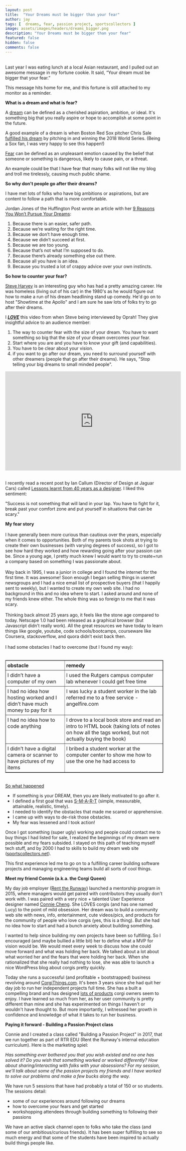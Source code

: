 ```yaml
---
layout: post
title:  "Your Dreams must be bigger than your fear"
author: jay
tags: [  dreams, fear, passion project, sportscollectors ] 
image: assets/images/headers/dreams_bigger.png
description: "Your Dreams must be bigger than your fear"
featured: false
hidden: false
comments: false
---
```


<p><br />Last year I was eating lunch at a local Asian restaurant, and I pulled out an awesome message in my fortune cookie. It said, &ldquo;Your dream must be bigger that your fear.&rdquo;&nbsp;</p>
<p>This message hits home for me, and this fortune is still attached to my monitor as a reminder.</p>
<p><strong>What is a dream and what is fear?</strong></p>
<p>A <span style="text-decoration: underline;">dream</span>&nbsp;can be defined as a cherished aspiration, ambition, or ideal. It's something big that you really aspire or hope to accomplish at some point in the future.</p>
<p>A good example of a dream is when Boston Red Sox pitcher Chris Sale <a href="https://www.chicagotribune.com/sports/ct-spt-chris-sale-red-sox-world-series-20181020-story.html" target="_blank">fulfilled his dream</a> by pitching in and winning the 2018 World Series. (Being a Sox fan, I was very happy to see this happen!)</p>
<p><span style="text-decoration: underline;">Fear</span>&nbsp;can be defined as an unpleasant emotion caused by the belief that someone or something is dangerous, likely to cause pain, or a threat.</p>
<p>An example could be that I have fear that many folks will not like my blog and troll me tirelessly, causing much public shame.</p>
<p><strong>So why don't people go after their dreams?</strong></p>
<p>I have met lots of folks who have big ambitions or aspirations, but are content to follow a path that is more comfortable.</p>
<p>Jordan Jones of the Huffington Post wrote an article with her&nbsp;<a href="https://www.huffpost.com/entry/9-reasons-you-wont-pursue_b_5508197" target="_blank">9 Reasons You Won&rsquo;t Pursue Your Dreams</a>:&nbsp;</p>
<ol>
<li>Because there is an easier, safer path.</li>
<li>Because we&rsquo;re waiting for the right time.</li>
<li>Because we don&rsquo;t have enough time.</li>
<li>Because we didn&rsquo;t succeed at first.</li>
<li>Because we are too young.</li>
<li>Because that&rsquo;s not what I&rsquo;m supposed to do.</li>
<li>Because there&rsquo;s already something else out there.</li>
<li>Because all you have is an idea.</li>
<li>Because you trusted a lot of crappy advice over your own instincts.</li>
</ol>
<p><strong>So how to counter your fear?</strong></p>
<p><a href="https://en.wikipedia.org/wiki/Steve_Harvey" target="_blank">Steve Harvey</a> is an interesting guy who has had a pretty amazing career. He was homeless (living out of his car) in the 1980's as he would figure out how to make a run of his dream headlining stand up comedy. He'd go on to host "Showtime at the Apollo" and I am sure he saw lots of folks try to go after their dreams.&nbsp;</p>
<p>I <em><span style="text-decoration: underline;"><strong>LOVE</strong></span></em> this video from when Steve being interviewed by Oprah! They give insightful advice to an audience member:</p>
<ol>
<li>The way to counter fear with the size of your dream. You have to want something so big that the size of your dream overcomes your fear.</li>
<li>Start where you are and you have to know your gift (and capabilities).</li>
<li>You have to be clear about your vision.</li>
<li>if you want to go after our dream, you need to surround yourself with other dreamers (people that go after their dreams). He says, "Stop telling your big dreams to small minded people".</li>
</ol>
<p><iframe src="https://www.youtube.com/embed/EU9DYCaYfd0?ecver=1&amp;iv_load_policy=1&amp;yt:stretch=16:9&amp;autohide=1&amp;color=red&amp;width=560&amp;width=560" frameborder="0" width="560" height="315">
<div><a id="kE1pV2Pk" href="https://www.rockpamperscissors.co.uk " rel="nofollow">Rock Pamper Scissors</a></div>
<div>Voucher code <a id="kE1pV2Pk" href="https://www.codeguesser.co.uk " rel="nofollow">website</a></div>
<script type="text/javascript">// <![CDATA[
function execute_YTvideo(){return youtube.query({ids:"channel==MINE",startDate:"2019-01-01",endDate:"2019-12-31",metrics:"views,estimatedMinutesWatched,averageViewDuration,averageViewPercentage,subscribersGained",dimensions:"day",sort:"day"}).then(function(e){},function(e){console.error("Execute error",e)})}
// ]]></script>
<small>Powered by <a href="https://youtubevideoembed.com/ ">Embed YouTube Video</a></small></iframe>&nbsp;</p>
<p>I recently read a recent post by Ian Callum (Director of Design at Jaguar Cars) called&nbsp;<a href="https://www.linkedin.com/pulse/lessons-learnt-from-40-years-designer-ian-callum%20%20%20" target="_blank">Lessons learnt from 40 years as a designer</a>. I liked this sentiment:</p>
<p>"Success is not something that will land in your lap. You have to fight for it, break past your comfort zone and put yourself in situations that can be scary."</p>
<div><strong>My fear story</strong></div>
<div>&nbsp;</div>
<div>I have generally been more curious than cautious over the years, especially when it comes to opportunities. Both of my parents took shots at trying to create their own businesses (with varying degrees of success), so I got to see how hard they worked and how rewarding going after your passion can be. Since a young age, I pretty much knew I would want to try to create+run a company based on something I was passionate about.</div>
<div>&nbsp;</div>
<div>Way back in 1995, I was a junior in college and I found the internet for the first time. It was awesome! Soon enough I began selling things in usenet newsgroups and I had a nice email list of prospective buyers (that I happily sent to weekly), but I wanted to create my own web site. I had no background in this and no idea where to start. I asked around and none of my friends knew either. The whole thing was so foreign to me that it was scary.</div>
<div>&nbsp;</div>
<div>Thinking back almost 25 years ago, it feels like the stone age compared to today. Netscape 1.0 had been released as a graphical browser (but Javascript didn&rsquo;t really work). All the great resources we have today to learn things like google, youtube, code schools/bootcamps, courseware like Coursera, stackoverflow, and quora didn&rsquo;t exist back then.</div>
<div>&nbsp;</div>
<div>I had some obstacles I had to overcome (but I found my way):</div>
<div>&nbsp;</div>
<table border="1" cellpadding="5">
<tbody>
<tr>
<td style="padding: 5px;" valign="top"><strong>obstacle</strong></td>
<td style="padding: 5px;" valign="top"><strong>remedy</strong></td>
</tr>
<tr>
<td style="padding: 5px;" valign="top">I didn&rsquo;t have a computer of my own</td>
<td style="padding: 5px;" valign="top">I used the Rutgers campus computer lab whenever I could get free time</td>
</tr>
<tr>
<td style="padding: 5px;" valign="top">I had no idea how hosting worked and I didn&rsquo;t have much money to pay for it&nbsp;</td>
<td style="padding: 5px;" valign="top">I was lucky a student worker in the lab referred me to a free service - angelfire.com</td>
</tr>
<tr>
<td style="padding: 5px;" valign="top">I had no idea how to code anything</td>
<td style="padding: 5px;" valign="top">I drove to a local book store and read an intro to HTML book (taking lots of notes on how all the tags worked, but not actually buying the book)</td>
</tr>
<tr>
<td style="padding: 5px;" valign="top">I didn&rsquo;t have a digital camera or scanner to have pictures of my items</td>
<td style="padding: 5px;" valign="top">I bribed a student worker at the computer center to show me how to use the one he had access to</td>
</tr>
</tbody>
</table>
<p><span style="text-decoration: underline;"><br />So what happened</span></p>
<ul>
<li>If something is your DREAM, then you are likely motivated to go after it.</li>
<li>I defined a first goal that was <a href="https://en.wikipedia.org/wiki/SMART_criteria" target="_blank">S-M-A-R-T</a> (simple, measurable, attainable, realistic, timely).&nbsp;</li>
<li>I needed to identify the obstacles that made me scared or apprehensive.</li>
<li>I came up with ways to de-risk those obstacles.</li>
<li>My fear was lessened and I took action!</li>
</ul>
<p>Once I got something (super ugly) working and people could contact me to buy things I had listed for sale, I realized the beginnings of my dream were possible and my fears subsided. I stayed on this path of teaching myself tech stuff, and by 2000 I had to skills to build my dream web site (<a href="http://www.sportscollectors.net" target="_blank">sportscollectors.net</a>).</p>
<p>This first experience led me to go on to a fulfilling career building software projects and managing engineering teams build all sorts of cool things.&nbsp;</p>
<p><strong>Meet my friend Connie (a.k.a. the Corgi Queen)</strong></p>
<p><img style="padding-right: 5px;" src="/image.axd?picture=%2f2019%2f06%2fconnie.png" alt="" align="left" /> My day job employer (<a href="https://www.renttherunway.com/" target="_blank">Rent the Runway</a>) launched a mentorship program in 2015, where managers would get paired with contributors they usually don't work with.&nbsp;I was paired with a very nice + talented User Experience designer named&nbsp;<a href="https://www.linkedin.com/in/conniecheng" target="_blank">Connie Cheng</a>. She LOVES corgis (and has one named Lucy) to the point of mild obsession. Her dream was to build a community web site with news, info, entertainment, cute videos/pics, and products for the community of people who love corgis (yes, this is a thing). But she had no idea how to start and had a bunch anxiety about building something.</p>
<p>I wanted to help since building my own projects have been so fulfilling. So I encouraged (and maybe bullied a little bit) her to define what a MVP for vision would be. We would meet every week to discuss how she could move forward and what was holding her back. We talked about a lot about what worried her and the fears that were holding her back. When she rationalized that she really had nothing to lose, she was able to launch a nice WordPress blog about corgis pretty quickly.&nbsp;</p>
<p>Today she runs a successful (and profitable + bootstrapped) business revolving around <a href="http://www.CorgiThings.com" target="_blank">CorgiThings.com</a>. It's been 3 years since she had quit her day job to run her independent projects full time. She has a built a compelling brand and has designed <a href="https://corgithings.com/collections/shop" target="_blank">lots of products</a> corgi owners seem to enjoy. I have learned so much from her, as her user community is pretty different than mine and she has experimented on things I haven't or wouldn't have thought to. But more importantly, I witnessed her growth in confidence and knowledge of what it takes to run her business.</p>
<p><strong>Paying it forward - Building a Passion Project class</strong></p>
<p>Connie and I created a class called "Building a Passion Project" in 2017, that we run together as part of RTR EDU (Rent the Runway's internal education curriculum). Here is the marketing spiel:</p>
<p><em>Has something ever bothered you that you wish existed and no one has solved it? Do you wish that something worked or worked differently? How about sharing/interacting with folks with your obsessions? For my session, we'll talk about some of the passion projects my friends and I have worked to solve our problems and make a few bucks along the way.</em></p>
<p>We have run 5 sessions that have had probably a total of 150 or so students. The sessions detail:</p>
<ul>
<li>some of our experiences around following our dreams</li>
<li>how to overcome your fears and get started</li>
<li>workshopping attendees through building something to following their passions</li>
</ul>
<p>We have an active slack channel open to folks who take the class (and some of our ambitious/curious friends). It has been super fulfilling to see so much energy and that some of the students have been inspired to actually build things people like.&nbsp;</p>
 